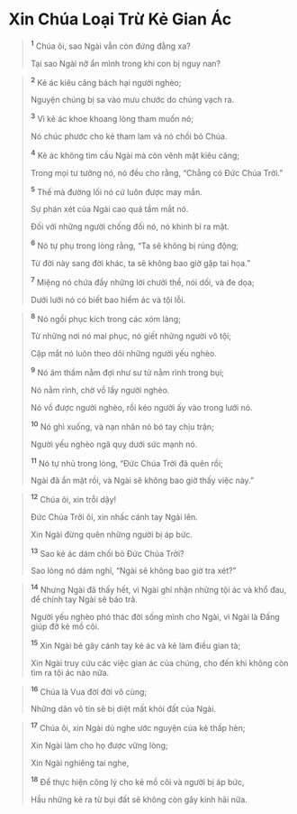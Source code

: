 # Xin Chúa Loại Trừ Kẻ Gian Ác

> <sup><b>1</b></sup> Chúa ôi, sao Ngài vẫn còn đứng đằng xa?
> 
> Tại sao Ngài nỡ ẩn mình trong khi con bị nguy nan?
>


> <sup><b>2</b></sup> Kẻ ác kiêu căng bách hại người nghèo;
> 
> Nguyện chúng bị sa vào mưu chước do chúng vạch ra.
> 
> <sup><b>3</b></sup> Vì kẻ ác khoe khoang lòng tham muốn nó;
> 
> Nó chúc phước cho kẻ tham lam và nó chối bỏ Chúa.
> 
> <sup><b>4</b></sup> Kẻ ác không tìm cầu Ngài mà còn vênh mặt kiêu căng;
> 
> Trong mọi tư tưởng nó, nó đều cho rằng, “Chẳng có Ðức Chúa Trời.”
> 
> <sup><b>5</b></sup> Thế mà đường lối nó cứ luôn được may mắn.
> 
> Sự phán xét của Ngài cao quá tầm mắt nó.
> 
> Ðối với những người chống đối nó, nó khinh bỉ ra mặt.
> 
> <sup><b>6</b></sup> Nó tự phụ trong lòng rằng, “Ta sẽ không bị rúng động;
> 
> Từ đời này sang đời khác, ta sẽ không bao giờ gặp tai họa.”
> 
> <sup><b>7</b></sup> Miệng nó chứa đầy những lời chưởi thề, nói dối, và đe dọa;
> 
> Dưới lưỡi nó có biết bao hiểm ác và tội lỗi.
>


> <sup><b>8</b></sup> Nó ngồi phục kích trong các xóm làng;
> 
> Từ những nơi nó mai phục, nó giết những người vô tội;
> 
> Cặp mắt nó luôn theo dõi những người yếu nghèo.
> 
> <sup><b>9</b></sup> Nó âm thầm nằm đợi như sư tử nằm rình trong bụi;
> 
> Nó nằm rình, chờ vồ lấy người nghèo.
> 
> Nó vồ được người nghèo, rồi kéo người ấy vào trong lưới nó.
> 
> <sup><b>10</b></sup> Nó ghì xuống, và nạn nhân nó bó tay chịu trận;
> 
> Người yếu nghèo ngã quỵ dưới sức mạnh nó.
> 
> <sup><b>11</b></sup> Nó tự nhủ trong lòng, “Ðức Chúa Trời đã quên rồi;
> 
> Ngài đã ẩn mặt rồi, và Ngài sẽ không bao giờ thấy việc này.”
>


> <sup><b>12</b></sup> Chúa ôi, xin trỗi dậy!
> 
> Ðức Chúa Trời ôi, xin nhấc cánh tay Ngài lên.
> 
> Xin Ngài đừng quên những người bị áp bức.
> 
> <sup><b>13</b></sup> Sao kẻ ác dám chối bỏ Ðức Chúa Trời?
> 
> Sao lòng nó dám nghĩ, “Ngài sẽ không bao giờ tra xét?”
>


> <sup><b>14</b></sup> Nhưng Ngài đã thấy hết, vì Ngài ghi nhận những tội ác và khổ đau, để chính tay Ngài sẽ báo trả.
> 
> Người yếu nghèo phó thác đời sống mình cho Ngài, vì Ngài là Ðấng giúp đỡ kẻ mồ côi.
> 
> <sup><b>15</b></sup> Xin Ngài bẻ gãy cánh tay kẻ ác và kẻ làm điều gian tà;
> 
> Xin Ngài truy cứu các việc gian ác của chúng, cho đến khi không còn tìm ra tội ác nào nữa.
>


> <sup><b>16</b></sup> Chúa là Vua đời đời vô cùng;
> 
> Những dân vô tín sẽ bị diệt mất khỏi đất của Ngài.
>


> <sup><b>17</b></sup> Chúa ôi, xin Ngài dủ nghe ước nguyện của kẻ thấp hèn;
> 
> Xin Ngài làm cho họ được vững lòng;
> 
> Xin Ngài nghiêng tai nghe,
> 
> <sup><b>18</b></sup> Ðể thực hiện công lý cho kẻ mồ côi và người bị áp bức,
> 
> Hầu những kẻ ra từ bụi đất sẽ không còn gây kinh hãi nữa.
>